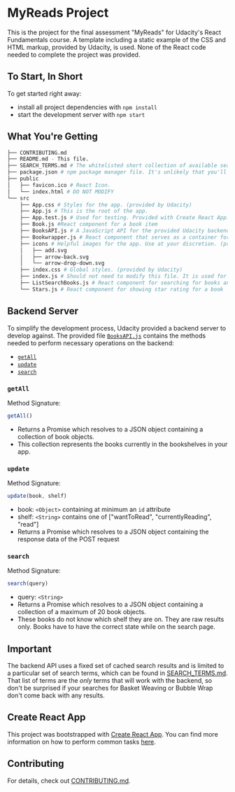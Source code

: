 # MyReads Project

This is the project for the final assessment "MyReads" for Udacity's React Fundamentals course. A template including a static example of the CSS and HTML markup, provided by Udacity, is used. None of the React code needed to complete the project was provided.

## To Start, In Short

To get started right away:

- install all project dependencies with `npm install`
- start the development server with `npm start`



## What You're Getting

```bash
├── CONTRIBUTING.md
├── README.md - This file.
├── SEARCH_TERMS.md # The whitelisted short collection of available search terms for use with the app.
├── package.json # npm package manager file. It's unlikely that you'll need to modify this.
├── public
│   ├── favicon.ico # React Icon.
│   └── index.html # DO NOT MODIFY
└── src
    ├── App.css # Styles for the app. (provided by Udacity)
    ├── App.js # This is the root of the app.
    ├── App.test.js # Used for testing. Provided with Create React App. (provided by Udacity)
    ├── Book.js #React component for a book item
    ├── BooksAPI.js # A JavaScript API for the provided Udacity backend. Instructions for the methods are below. (provided by Udacity)
    ├── Bookwrapper.js # React component that serves as a container for books on shelves
    ├── icons # Helpful images for the app. Use at your discretion. (provided by Udacity)
    │   ├── add.svg
    │   ├── arrow-back.svg
    │   └── arrow-drop-down.svg
    ├── index.css # Global styles. (provided by Udacity)
    ├── index.js # Should not need to modify this file. It is used for DOM rendering only. (provided by Udacity)
    ├── ListSearchBooks.js # React component for searching for books and listing them
    └── Stars.js # React component for showing star rating for a book
```



## Backend Server

To simplify the development process, Udacity provided a backend server to develop against. The provided file [`BooksAPI.js`](src/BooksAPI.js) contains the methods needed to perform necessary operations on the backend:

- [`getAll`](#getall)
- [`update`](#update)
- [`search`](#search)

### `getAll`

Method Signature:

```js
getAll()
```

- Returns a Promise which resolves to a JSON object containing a collection of book objects.
- This collection represents the books currently in the bookshelves in your app.

### `update`

Method Signature:

```js
update(book, shelf)
```

- book: `<Object>` containing at minimum an `id` attribute
- shelf: `<String>` contains one of ["wantToRead", "currentlyReading", "read"]
- Returns a Promise which resolves to a JSON object containing the response data of the POST request

### `search`

Method Signature:

```js
search(query)
```

- query: `<String>`
- Returns a Promise which resolves to a JSON object containing a collection of a maximum of 20 book objects.
- These books do not know which shelf they are on. They are raw results only. Books have to have the correct state while on the search page.

## Important

The backend API uses a fixed set of cached search results and is limited to a particular set of search terms, which can be found in [SEARCH_TERMS.md](SEARCH_TERMS.md). That list of terms are the _only_ terms that will work with the backend, so don't be surprised if your searches for Basket Weaving or Bubble Wrap don't come back with any results.

## Create React App

This project was bootstrapped with [Create React App](https://github.com/facebookincubator/create-react-app). You can find more information on how to perform common tasks [here](https://github.com/facebookincubator/create-react-app/blob/master/packages/react-scripts/template/README.md).

## Contributing

For details, check out [CONTRIBUTING.md](CONTRIBUTING.md).